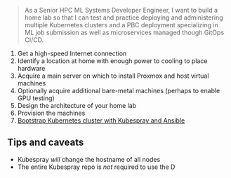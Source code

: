 >As a Senior HPC ML Systems Developer Engineer, I want to build a home lab so that I can test and practice deploying and administering multiple Kubernetes clusters and a PBC deployment specializing in ML job submission as well as microservices managed though GitOps CI/CD.

1. Get a high-speed Internet connection
2. Identify a location at home with enough power to cooling to place hardware
3. Acquire a main server on which to install Proxmox and host virtual machines
4. Optionally acquire additional bare-metal machines (perhaps to enable GPU testing)
5. Design the architecture of your home lab
6. Provision the machines
7. [Bootstrap Kubernetes cluster with Kubespray and Ansible](Bootstrap%20Kubernetes%20cluster%20with%20Kubespray%20and%20Ansible.md)

## Tips and caveats

- Kubespray *will* change the hostname of all nodes
- The entire Kubespray repo is *not* required to use the D